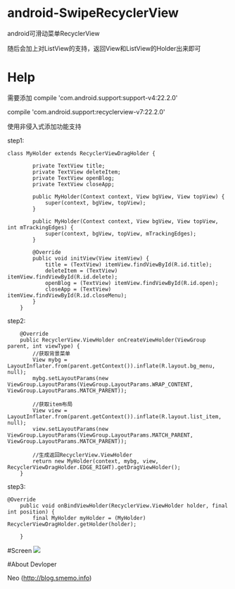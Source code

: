 # android-SwipeRecyclerView
android可滑动菜单RecyclerView

随后会加上对ListView的支持，返回View和ListView的Holder出来即可

# Help
需要添加
compile 'com.android.support:support-v4:22.2.0'

compile 'com.android.support:recyclerview-v7:22.2.0'

使用非侵入式添加功能支持

step1:
```android
class MyHolder extends RecyclerViewDragHolder {

        private TextView title;
        private TextView deleteItem;
        private TextView openBlog;
        private TextView closeApp;

        public MyHolder(Context context, View bgView, View topView) {
            super(context, bgView, topView);
        }

        public MyHolder(Context context, View bgView, View topView, int mTrackingEdges) {
            super(context, bgView, topView, mTrackingEdges);
        }

        @Override
        public void initView(View itemView) {
            title = (TextView) itemView.findViewById(R.id.title);
            deleteItem = (TextView) itemView.findViewById(R.id.delete);
            openBlog = (TextView) itemView.findViewById(R.id.open);
            closeApp = (TextView) itemView.findViewById(R.id.closeMenu);
        }
    }
```

step2:
```android
    @Override
    public RecyclerView.ViewHolder onCreateViewHolder(ViewGroup parent, int viewType) {
        //获取背景菜单
        View mybg = LayoutInflater.from(parent.getContext()).inflate(R.layout.bg_menu, null);
        mybg.setLayoutParams(new ViewGroup.LayoutParams(ViewGroup.LayoutParams.WRAP_CONTENT, ViewGroup.LayoutParams.MATCH_PARENT));

        //获取item布局
        View view = LayoutInflater.from(parent.getContext()).inflate(R.layout.list_item, null);
        view.setLayoutParams(new ViewGroup.LayoutParams(ViewGroup.LayoutParams.MATCH_PARENT, ViewGroup.LayoutParams.MATCH_PARENT));

        //生成返回RecyclerView.ViewHolder
        return new MyHolder(context, mybg, view, RecyclerViewDragHolder.EDGE_RIGHT).getDragViewHolder();
    }
```

step3:
```android
@Override
    public void onBindViewHolder(RecyclerView.ViewHolder holder, final int position) {
        final MyHolder myHolder = (MyHolder) RecyclerViewDragHolder.getHolder(holder);
        
    }
```

#Screen
![](https://github.com/szpnygo/android-SwipeRecyclerView/blob/master/demo.png)


#About Devloper

Neo (http://blog.smemo.info) 
